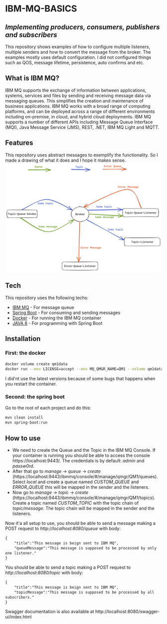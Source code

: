 # IBM-MQ-BASICS
## _Implementing producers, consumers, publishers and subscribers_

This repository shows examples of how to configure multiple listeners, multiple senders and how to convert the message from the broker. The examples mostly uses default configuration. I did not configured things such as QOS, message lifetime, persistence, auto confirms and etc.

## What is IBM MQ?
IBM MQ supports the exchange of information between applications, systems, services and files by sending and receiving message data via messaging queues. This simplifies the creation and maintenance of business applications. IBM MQ works with a broad range of computing platforms, and can be deployed across a range of different environments including on-premise, in cloud, and hybrid cloud deployments. IBM MQ supports a number of different APIs including Message Queue Interface (MQI), Java Message Service (JMS), REST, .NET, IBM MQ Light and MQTT.

## Features
This repository uses abstract messages to exemplify the functionality. So I made a drawing of what it does and I hope it makes sense.
![Architecture model ](https://github.com/hi-im-yan/ibm-mq-basics/blob/main/MQ-Arquitecture-Model.png)

## Tech

This repository uses the following techs:
- [IBM MQ] - For message queue
- [Spring Boot] - For consuming and sending messages
- [Docker] - For running the IBM MQ container
- [JAVA 8] - For programming with Spring Boot

## Installation

### First: the docker

```sh
docker volume create qm1data
docker run --env LICENSE=accept --env MQ_QMGR_NAME=QM1 --volume qm1data:/mnt/mqm --publish 1414:1414 --publish 9443:9443 --detach --env MQ_APP_PASSWORD=passw0rd --name QM1 icr.io/ibm-messaging/mq:9.2.0.0-r1
```
I did'nt use the latest versions because of some bugs that happens when you restart the container.

### Second: the spring boot
Go to the root of each project and do this:
```sh
mvn clean install
mvn spring-boot:run
```

## How to use

* We need to create the Queue and the Topic in the IBM MQ Console. If your container is running you should be able to access the console https://localhost:9443/. The credentials is by default: _admin_ and _passw0rd_. 
* After that go to _manage_ -> _queue_ -> _create_ (https://localhost:9443/ibmmq/console/#/manage/qmgr/QM1/queues). Select _local_ and create a queue named _CUSTOM_QUEUE_ and _ERROR_QUEUE_ this will be mapped in the sender and the listeners.
* Now go to _manage_ -> _topic_ -> _create_ (https://localhost:9443/ibmmq/console/#/manage/qmgr/QM1/topics). Create a topic named _CUSTOM_TOPIC_ with the topic chain of _topic/message_. The topic chain will be mapped in the sender and the listeners.

Now it'a all setup to use, you should be able to send a message making a POST request to _http://localhost:8080/queue_ with body: 
```
{
    "title":"This message is beign sent to IBM MQ",
    "queueMessage":"This message is supposed to be processed by only one listener."
}
```
You should be able to send a topic making a POST request to _http://localhost:8080/topic_ with body:

```
{
    "title":"This message is beign sent to IBM MQ",
    "topicMessage":"This message is supposed to be processed by all subscribers."
}
```

Swagger documentation is also available at http://localhost:8080/swagger-ui/index.html

[//]: # (These are reference links used in the body of this note and get stripped out when the markdown processor does its job. There is no need to format nicely because it shouldn't be seen. Thanks SO - http://stackoverflow.com/questions/4823468/store-comments-in-markdown-syntax)

   [IBM MQ]: <https://www.ibm.com/products/mq>
   [Spring Boot]: <https://spring.io/>
   [Docker]: <https://www.docker.com/>
   [JAVA 8]: <https://www.oracle.com/br/java/technologies/javase/javase8-archive-downloads.html>

